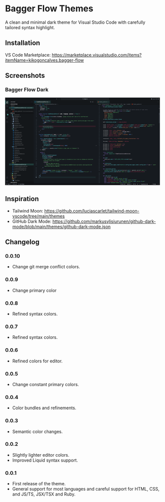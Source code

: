 # Bagger Flow Themes

A clean and minimal dark theme for Visual Studio Code with carefully tailored syntax highlight.

## Installation

VS Code Marketplace: https://marketplace.visualstudio.com/items?itemName=kikogoncalves.bagger-flow

## Screenshots

### Bagger Flow Dark

![Bagger Flow Dark](./screenshots/bagger-flow-dark_b.png)

## Inspiration

- Tailwind Moon: https://github.com/luciascarlet/tailwind-moon-vscode/tree/main/themes
- GitHub Dark Mode: https://github.com/markusylisiurunen/github-dark-mode/blob/main/themes/github-dark-mode.json

## Changelog

### 0.0.10

- Change git merge conflict colors.

### 0.0.9

- Change primary color

### 0.0.8

- Refined syntax colors.

### 0.0.7

- Refined syntax colors.

### 0.0.6

- Refined colors for editor.

### 0.0.5

- Change constant primary colors.

### 0.0.4

- Color bundles and refinements.

### 0.0.3

- Semantic color changes.

### 0.0.2

- Slightly lighter editor colors.
- Improved Liquid syntax support.

### 0.0.1

- First release of the theme.
- General support for most languages and careful support for HTML, CSS, and JS/TS, JSX/TSX and Ruby.
